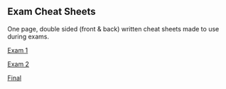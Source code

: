 ## Exam Cheat Sheets

One page, double sided (front & back) written cheat sheets made to use during exams. 

[Exam 1](https://github.com/WhySoPowerful/CSC4520-Audit/blob/main/Exam%20Cheat%20Sheets/Exam%201%20Sheet.pdf)

[Exam 2](https://github.com/WhySoPowerful/CSC4520-Audit/blob/main/Exam%20Cheat%20Sheets/Exam%202%20Sheet.pdf)

[Final](https://github.com/WhySoPowerful/CSC4520-Audit/blob/main/Exam%20Cheat%20Sheets/Final%20Exam%20Sheet.pdf)
